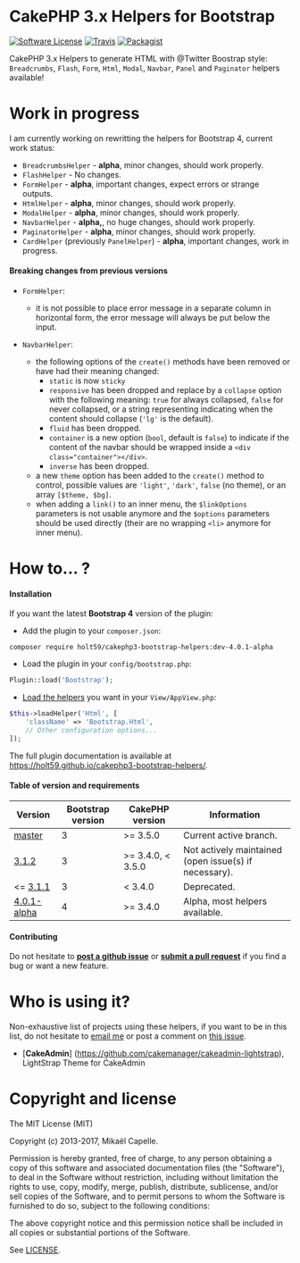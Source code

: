 CakePHP 3.x Helpers for Bootstrap
=================================

[![Software License](https://img.shields.io/badge/license-MIT-brightgreen.svg?style=flat-square)](LICENSE)
[![Travis](https://img.shields.io/travis/Holt59/cakephp3-bootstrap-helpers/4.0.1-alpha.svg?style=flat-square)](https://travis-ci.com/Holt59/cakephp3-bootstrap-helpers)
[![Packagist](https://img.shields.io/packagist/dt/holt59/cakephp3-bootstrap-helpers.svg?style=flat-square)](https://packagist.org/packages/holt59/cakephp3-bootstrap-helpers)

CakePHP 3.x Helpers to generate HTML with @Twitter Boostrap style: `Breadcrumbs`, `Flash`, `Form`, `Html`, `Modal`, `Navbar`,
`Panel` and `Paginator` helpers available!

Work in progress
================

I am currently working on rewritting the helpers for Bootstrap 4, current work status:

- `BreadcrumbsHelper` - **alpha**, minor changes, should work properly.
- `FlashHelper` - No changes.
- `FormHelper` - **alpha**, important changes, expect errors or strange outputs.
- `HtmlHelper` - **alpha**, minor changes, should work properly.
- `ModalHelper` - **alpha**, minor changes, should work properly.
- `NavbarHelper` - **alpha,**, no huge changes, should work properly.
- `PaginatorHelper` - **alpha**, minor changes, should work properly.
- `CardHelper` (previously `PanelHelper`) - **alpha**, important changes, work in progress.

#### Breaking changes from previous versions

- `FormHelper`:
  - it is not possible to place error message in a separate column in horizontal form, the error message
  will always be put below the input.

- `NavbarHelper`:
  - the following options of the `create()` methods have been removed or have had their meaning changed:
    - `static` is now `sticky`
    - `responsive` has been dropped and replace by a `collapse` option with the following meaning: `true`
    for always collapsed, `false` for never collapsed, or a string representing indicating when the content
    should collapse (`'lg'` is the default).
    - `fluid` has been dropped.
    - `container` is a new option (`bool`, default is `false`) to indicate if the content of the navbar
    should be wrapped inside a `<div class="container"></div>`.
    - `inverse` has been dropped.
  - a new `theme` option has been added to the `create()` method to control, possible values are `'light'`,
  `'dark'`, `false` (no theme), or an array `[$theme, $bg]`.
  - when adding a `link()` to an inner menu, the `$linkOptions` parameters is not usable anymore and the
  `$options` parameters should be used directly (their are no wrapping `<li>` anymore for inner menu).

How to... ?
===========

#### Installation

If you want the latest **Bootstrap 4** version of the plugin:

- Add the plugin to your `composer.json`:

```
composer require holt59/cakephp3-bootstrap-helpers:dev-4.0.1-alpha
```

- Load the plugin in your `config/bootstrap.php`:

```php
Plugin::load('Bootstrap');
```

- [Load the helpers](https://book.cakephp.org/3.0/en/views/helpers.html#configuring-helpers) you want in your `View/AppView.php`:

```php
$this->loadHelper('Html', [
    'className' => 'Bootstrap.Html',
    // Other configuration options...
]);
```

The full plugin documentation is available at https://holt59.github.io/cakephp3-bootstrap-helpers/.

#### Table of version and requirements

| Version | Bootstrap version | CakePHP version | Information |
|---------|-------------------|-----------------|-------------|
| [master](https://github.com/Holt59/cakephp3-bootstrap-helpers/tree/master) | 3 | >= 3.5.0 | Current active branch. |
| [3.1.2](https://github.com/Holt59/cakephp3-bootstrap-helpers/tree/v3.1.2) | 3 | >= 3.4.0, < 3.5.0 | Not actively maintained (open issue(s) if necessary). |
| <= [3.1.1](https://github.com/Holt59/cakephp3-bootstrap-helpers/tree/v3.1.1) | 3 | < 3.4.0 | Deprecated. |
| [4.0.1-alpha](https://github.com/Holt59/cakephp3-bootstrap-helpers/tree/4.0.1-alpha) | 4 | >= 3.4.0 | Alpha, most helpers available. |

#### Contributing

Do not hesitate to [**post a github issue**](https://github.com/Holt59/cakephp3-bootstrap-helpers/issues/new) or [**submit a pull request**](https://github.com/Holt59/cakephp3-bootstrap-helpers/pulls) if you find a bug or want a new feature.

Who is using it?
================

Non-exhaustive list of projects using these helpers, if you want to be in this list, do not hesitate to [email me](mailto:capelle.mikael@gmail.com) or post a comment on [this issue](https://github.com/Holt59/cakephp3-bootstrap-helpers/issues/32).

 - [**CakeAdmin**] (https://github.com/cakemanager/cakeadmin-lightstrap), LightStrap Theme for CakeAdmin

Copyright and license
=====================

The MIT License (MIT)

Copyright (c) 2013-2017, Mikaël Capelle.

Permission is hereby granted, free of charge, to any person obtaining a copy
of this software and associated documentation files (the "Software"), to deal
in the Software without restriction, including without limitation the rights
to use, copy, modify, merge, publish, distribute, sublicense, and/or sell
copies of the Software, and to permit persons to whom the Software is
furnished to do so, subject to the following conditions:

The above copyright notice and this permission notice shall be included in all
copies or substantial portions of the Software.

See [LICENSE](LICENSE).
